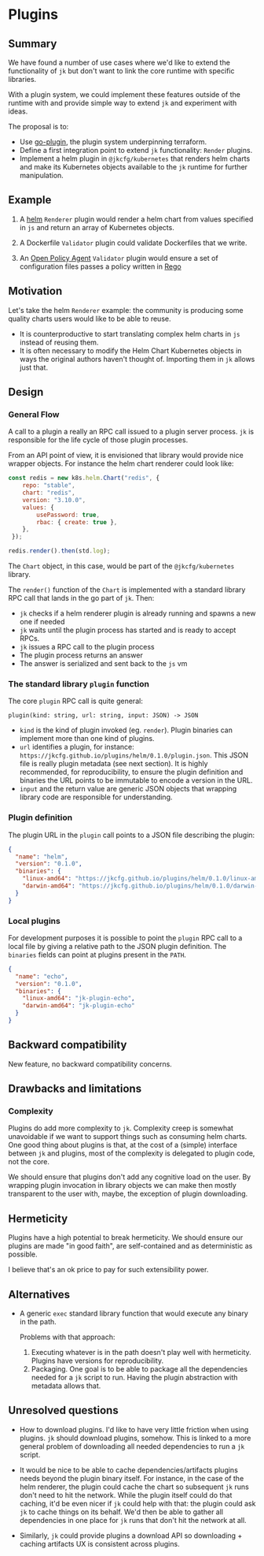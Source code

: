 # Plugins

## Summary

We have found a number of use cases where we'd like to extend the
functionality of `jk` but don't want to link the core runtime with specific
libraries.

With a plugin system, we could implement these features outside of the
runtime with and provide simple way to extend `jk` and experiment with ideas.

The proposal is to:

- Use [go-plugin](https://github.com/hashicorp/go-plugin), the plugin system
underpinning terraform.
- Define a first integration point to extend `jk` functionality: `Render`
plugins.
- Implement a helm plugin in `@jkcfg/kubernetes` that renders helm charts and
make its Kubernetes objects available to the `jk` runtime for further
manipulation.

## Example

1. A [helm](https://helm.sh/) `Renderer` plugin would render a helm chart
from values specified in `js` and return an array of Kubernetes objects.

1. A Dockerfile `Validator` plugin could validate Dockerfiles that we
write.

1. An [Open Policy Agent](https://www.openpolicyagent.org/) `Validator`
plugin would ensure a set of configuration files passes a policy written in
[Rego](https://www.openpolicyagent.org/docs/latest/policy-language/)

## Motivation

Let's take the helm `Renderer` example: the community is producing some
quality charts users would like to be able to reuse.

- It is counterproductive to start translating complex helm charts in `js`
instead of reusing them.
- It is often necessary to modify the Helm Chart Kubernetes objects in ways
the original authors haven't thought of. Importing them in `jk` allows just
that.

## Design

### General Flow

A call to a plugin a really an RPC call issued to a plugin server process.
`jk` is responsible for the life cycle of those plugin processes.

From an API point of view, it is envisioned that library would provide nice
wrapper objects. For instance the helm chart renderer could look like:

```js
const redis = new k8s.helm.Chart("redis", {
    repo: "stable",
    chart: "redis",
    version: "3.10.0",
    values: {
        usePassword: true,
        rbac: { create: true },
    },
 });

redis.render().then(std.log);
```

The `Chart` object, in this case, would be part of the `@jkcfg/kubernetes` library.

The `render()` function of the `Chart` is implemented with a standard library
RPC call that lands in the go part of `jk`. Then:

- `jk` checks if a helm renderer plugin is already running and spawns a new one if needed
- `jk` waits until the plugin process has started and is ready to accept RPCs.
- `jk` issues a RPC call to the plugin process
- The plugin process returns an answer
- The answer is serialized and sent back to the `js` vm

### The standard library `plugin` function

The core `plugin` RPC call is quite general:

```text
plugin(kind: string, url: string, input: JSON) -> JSON
```

- `kind` is the kind of plugin invoked (eg. `render`). Plugin binaries can
implement more than one kind of plugins.
- `url` identifies a plugin, for instance:
`https://jkcfg.github.io/plugins/helm/0.1.0/plugin.json`. This JSON file is
really plugin metadata (see next section). It is highly recommended, for
reproducibility, to ensure the plugin definition and binaries the URL points
to be immutable to encode a version in the URL.
- `input` and the return value are generic JSON objects that wrapping library
code are responsible for understanding.

### Plugin definition

The plugin URL in the `plugin` call points to a JSON file describing the plugin:

```json
{
  "name": "helm",
  "version": "0.1.0",
  "binaries": {
    "linux-amd64": "https://jkcfg.github.io/plugins/helm/0.1.0/linux-amd64/jk-plugin-helm",
    "darwin-amd64": "https://jkcfg.github.io/plugins/helm/0.1.0/darwin-amd64/jk-plugin-helm"
  }
}
```

### Local plugins

For development purposes it is possible to point the `plugin` RPC call to a
local file by giving a relative path to the JSON plugin definition. The
`binaries` fields can point at plugins present in the `PATH`.

```json
{
  "name": "echo",
  "version": "0.1.0",
  "binaries": {
    "linux-amd64": "jk-plugin-echo",
    "darwin-amd64": "jk-plugin-echo"
  }
}
```

## Backward compatibility

New feature, no backward compatibility concerns.

## Drawbacks and limitations

### Complexity

Plugins do add more complexity to `jk`. Complexity creep is somewhat
unavoidable if we want to support things such as consuming helm charts. One
good thing about plugins is that, at the cost of a (simple) interface between
`jk` and plugins, most of the complexity is delegated to plugin code, not the
core.

We should ensure that plugins don't add any cognitive load on the user. By
wrapping plugin invocation in library objects we can make then mostly
transparent to the user with, maybe, the exception of plugin downloading.

## Hermeticity

Plugins have a high potential to break hermeticity. We should ensure our
plugins are made "in good faith", are self-contained and as deterministic as
possible.

I believe that's an ok price to pay for such extensibility power.

## Alternatives

- A generic `exec` standard library function that would execute any binary in
  the path.

  Problems with that approach:

  1. Executing whatever is in the path doesn't play well with hermeticity.
  Plugins have versions for reproducibility.
  1. Packaging. One goal is to be able to package all the dependencies needed
  for a `jk` script to run. Having the plugin abstraction with metadata
  allows that.

## Unresolved questions

- How to download plugins. I'd like to have very little friction when using
plugins. `jk` should download plugins, somehow. This is linked to a more
general problem of downloading all needed dependencies to run a `jk` script.

- It would be nice to be able to cache dependencies/artifacts plugins needs
beyond the plugin binary itself. For instance, in the case of the helm
renderer, the plugin could cache the chart so subsequent `jk` runs don't need
to hit the network. While the plugin itself could do that caching, it'd be
even nicer if `jk` could help with that: the plugin could ask `jk` to cache
things on its behalf. We'd then be able to gather all dependencies in one
place for `jk` runs that don't hit the network at all.

- Similarly, `jk` could provide plugins a download API so downloading +
caching artifacts UX is consistent across plugins.
